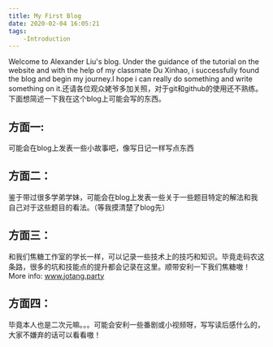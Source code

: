 ```yaml
---
title: My First Blog
date: 2020-02-04 16:05:21
tags: 
    -Introduction
---
```

Welcome to Alexander Liu's blog. Under the guidance of the tutorial on the website and with the help of my classmate Du Xinhao, i successfully found the blog and begin my journey.I hope i can really do something and write something on it.还请各位观众姥爷多加关照，对于git和github的使用还不熟练。下面想简述一下我在这个blog上可能会写的东西。

<!--more-->

## 方面一:
可能会在blog上发表一些小故事吧，像写日记一样写点东西

## 方面二：
鉴于带过很多学弟学妹，可能会在blog上发表一些关于一些题目特定的解法和我自己对于这些题目的看法。（等我摸清楚了blog先）

## 方面三：
和我们焦糖工作室的学长一样，可以记录一些技术上的技巧和知识。毕竟走码农这条路，很多的坑和技能点的提升都会记录在这里。顺带安利一下我们焦糖嗷！
More info: www.jotang.party

## 方面四：
毕竟本人也是二次元嘛。。。可能会安利一些番剧或小视频呀，写写读后感什么的，大家不嫌弃的话可以看看嗷！

